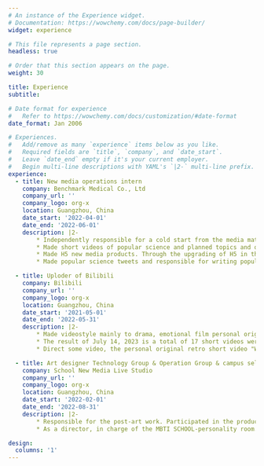 ```yaml
---
# An instance of the Experience widget.
# Documentation: https://wowchemy.com/docs/page-builder/
widget: experience

# This file represents a page section.
headless: true

# Order that this section appears on the page.
weight: 30

title: Experience
subtitle:

# Date format for experience
#   Refer to https://wowchemy.com/docs/customization/#date-format
date_format: Jan 2006

# Experiences.
#   Add/remove as many `experience` items below as you like.
#   Required fields are `title`, `company`, and `date_start`.
#   Leave `date_end` empty if it's your current employer.
#   Begin multi-line descriptions with YAML's `|2-` multi-line prefix.
experience:
  - title: New media operations intern
    company: Benchmark Medical Co., Ltd
    company_url: ''
    company_logo: org-x
    location: Guangzhou, China
    date_start: '2022-04-01'
    date_end: '2022-06-01'
    description: |2-
        * Independently responsible for a cold start from the media matrix content real-time update, upgrade optimization, daily operation and maintenance.
        * Made short videos of popular science and planned topics and output comprehensible, interesting, interactive scripts, independent shooting and editing, with a total of high-quality short videos 5. 
        * Made H5 new media products. Through the upgrading of H5 in the brand development memorabilia and other content sections, with the promotion of soft product placement media during festival activities, the brand exposure was improved.
        * Made popular science tweets and responsible for writing popular science tweets for lung cancer and bladder cancer sections.

  - title: Uploder of Bilibili
    company: Bilibili
    company_url: ''
    company_logo: org-x
    location: Guangzhou, China
    date_start: '2021-05-01'
    date_end: '2022-05-31'
    description: |2-
        * Made videostyle mainly to drama, emotional film personal original short film-based.
        * The result of July 14, 2023 is a total of 17 short videos were released, with a total of 176000.
        * Direct some video, the personal original retro short video "Who Stole My Suicide Plan" was broadcast as high as 166000.

  - title: Art designer Technology Group & Operation Group & campus self-made late variety group
    company: School New Media Live Studio
    company_url: ''
    company_logo: org-x
    location: Guangzhou, China
    date_start: '2022-02-01'
    date_end: '2022-08-31'
    description: |2-
        * Responsible for the post-art work. Participated in the production of MBTI School, a campus variety show produced by first-class students in Guangdong province. 
        * As a director, in charge of the MBTI SCHOOL-personality room.

design:
  columns: '1'
---
```

